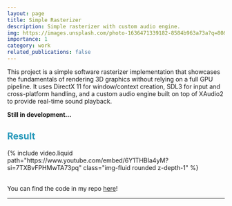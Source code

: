 ```yaml
---
layout: page
title: Simple Rasterizer
description: Simple rasterizer with custom audio engine.
img: https://images.unsplash.com/photo-1636471339182-8584b963a73a?q=80&w=2940&auto=format&fit=crop&ixlib=rb-4.1.0&ixid=M3wxMjA3fDB8MHxwaG90by1wYWdlfHx8fGVufDB8fHx8fA%3D%3D
importance: 1
category: work
related_publications: false
---
```


This project is a simple software rasterizer implementation that showcases the fundamentals of rendering 3D graphics without relying on a full GPU pipeline. It uses DirectX 11 for window/context creation, SDL3 for input and cross-platform handling, and a custom audio engine built on top of XAudio2 to provide real-time sound playback. 

**Still in development...**
 
 <h2 style="color: #2698ba;"> Result </h2>

<div class="container">
  <div class="row">
    <div class="col-sm col-12">
        {% include video.liquid path="https://www.youtube.com/embed/6Y1THBIa4yM?si=7TXBvFPHMwTA73pq" class="img-fluid rounded z-depth-1" %}
    </div>
  </div>
</div>
<br>

You can find the code in my repo <a href="https://github.com/migueahumada/SimpleRasterizer">here</a>!  



---
